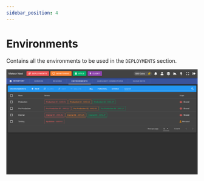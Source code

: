 ```yaml
---
sidebar_position: 4
---
```


# Environments

Contains all the environments to be used in the `DEPLOYMENTS` section.

![alt text](../../../assets/inventory/environments.png "Inventory - Environments")